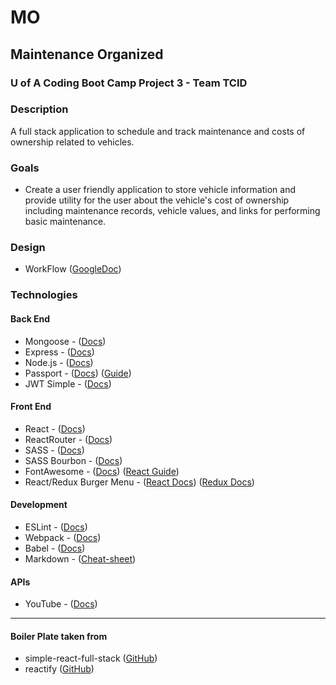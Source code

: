 # MO
## Maintenance Organized
### U of A Coding Boot Camp Project 3 - Team TCID

### Description
A full stack application to schedule and track maintenance and costs of ownership related to vehicles.

### Goals
 - Create a user friendly application to store vehicle information and provide utility for the user about the vehicle's cost of ownership including maintenance records, vehicle values, and links for performing basic maintenance.

### Design
 - WorkFlow ([GoogleDoc](https://drive.google.com/file/d/1aFZJUgo6EOEm_jWrYHNyQ29P_Pju0Gvg/))

### Technologies
#### Back End
- Mongoose - ([Docs](https://mongoosejs.com/docs/guide.html))
- Express - ([Docs](https://expressjs.com/en/starter/installing.html))
- Node.js - ([Docs](https://nodejs.org/en/docs/guides/))
- Passport - ([Docs](http://www.passportjs.org/docs/)) ([Guide](https://scotch.io/@devGson/api-authentication-with-json-web-tokensjwt-and-passport))
- JWT Simple - ([Docs](https://github.com/hokaccha/node-jwt-simple#readme))

#### Front End
- React - ([Docs](https://reactjs.org/docs/getting-started.html))
- ReactRouter - ([Docs](https://reacttraining.com/react-router/web/guides/quick-start))
- SASS - ([Docs](https://sass-lang.com/))
- SASS Bourbon - ([Docs](https://www.bourbon.io/))
- FontAwesome - ([Docs](https://fontawesome.com/how-to-use/on-the-web/referencing-icons/basic-use)) ([React Guide](https://scotch.io/tutorials/using-font-awesome-5-with-react))
- React/Redux Burger Menu - ([React Docs](https://github.com/negomi/react-burger-menu)) ([Redux Docs](https://negomi.github.io/redux-burger-menu/))

#### Development
- ESLint - ([Docs](https://eslint.org/docs/user-guide/getting-started))
- Webpack - ([Docs](https://webpack.js.org/concepts/))
- Babel - ([Docs](https://babeljs.io/docs/en/))
- Markdown - ([Cheat-sheet](https://github.com/adam-p/markdown-here/wiki/Markdown-Cheatsheet#links))

#### APIs
- YouTube - ([Docs](https://developers.google.com/youtube/v3/docs/))

----------------------------------------------------------------------------
#### Boiler Plate taken from 
- simple-react-full-stack ([GitHub](https://github.com/crsandeep/simple-react-full-stack))
- reactify ([GitHub](https://github.com/tuckerbeauchamp/reactify))




